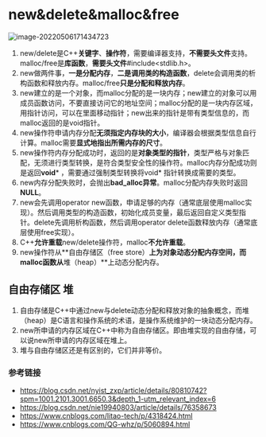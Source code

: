 # new&delete&malloc&free

![image-20220506171434723](https://hanbabang-1311741789.cos.ap-chengdu.myqcloud.com/Pics/image-20220506171434723.png)

1. new/delete是C++**关键字**、**操作符**，需要编译器支持，**不需要头文件**支持。malloc/free是**库函数**，**需要头文件**\#include<stdlib.h>。
2. new做两件事，**一是分配内存**，**二是调用类的构造函数**，delete会调用类的析构函数和释放内存。malloc/free**只是分配和释放内存**。
3. new建立的是一个对象，而malloc分配的是一块内存；new建立的对象可以用成员函数访问，不要直接访问它的地址空间；malloc分配的是一块内存区域，用指针访问，可以在里面移动指针；new出来的指针是带有类型信息的，而malloc返回的是void指针。
4. new操作符申请内存分配**无须指定内存块的大小**，编译器会根据类型信息自行计算。malloc需要**显式地指出所需内存的尺寸**。
5. new操作符内存分配成功时，返回的是**对象类型的指针**，类型严格与对象匹配，无须进行类型转换，是符合类型安全性的操作符。malloc内存分配成功则是返回**void*** ，需要通过强制类型转换将void* 指针转换成需要的类型。
6. new内存分配失败时，会抛出**bad_alloc异常**。malloc分配内存失败时返回**NULL**。
7. new会先调用operator new函数，申请足够的内存（通常底层使用malloc实现）。然后调用类型的构造函数，初始化成员变量，最后返回自定义类型指针。delete先调用析构函数，然后调用operator delete函数释放内存（通常底层使用free实现）。
8. C++**允许重载**new/delete操作符，malloc**不允许重载**。
9. new操作符从**自由存储区（free store）**上为对象动态分配内存空间，而malloc函数从**堆（heap）**上动态分配内存。

## **自由存储区 堆**

1. 自由存储是C++中通过new与delete动态分配和释放对象的抽象概念，而堆（heap）是C语言和操作系统的术语，是操作系统维护的一块动态分配内存。
2. new所申请的内存区域在C++中称为自由存储区。即由堆实现的自由存储，可以说new所申请的内存区域在堆上。
3. 堆与自由存储区还是有区别的，它们并非等价。

### **参考链接**

- https://blog.csdn.net/nyist_zxp/article/details/80810742?spm=1001.2101.3001.6650.3&depth_1-utm_relevant_index=6
- https://blog.csdn.net/nie19940803/article/details/76358673
- https://www.cnblogs.com/litao-tech/p/4318424.html
- https://www.cnblogs.com/QG-whz/p/5060894.html

